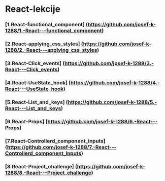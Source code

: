 # React-lekcije
### [1.React-functional_component] (https://github.com/josef-k-1288/1.-React---functional_component)
### [2.React-applying_css_styles] (https://github.com/josef-k-1288/2.-React---applying_css_styles)
### [3.React-Click_events] (https://github.com/josef-k-1288/3.-React---Click_events)
### [4.React-UseState_hook] (https://github.com/josef-k-1288/4.-React---UseState_hook)
### [5.React-List_and_keys] (https://github.com/josef-k-1288/5.-React---List_and_keys)
### [6.React-Props] (https://github.com/josef-k-1288/6.-React---Props)
### [7.React-Controllerd_component_inputs] (https://github.com/josef-k-1288/7.-React---Controllerd_component_inputs)
### [8.React-Project_challenge] (https://github.com/josef-k-1288/8.-React---Project_challenge)

